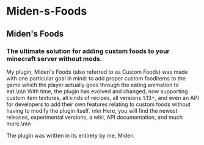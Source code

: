 # Miden-s-Foods
<h2>Miden's Foods</h2>
<h3>The ultimate solution for adding custom foods to your minecraft server without mods.</h3>
<p>My plugin, Miden's Foods (also referred to as Custom Foods) was made with one particular goal in mind: to add proper custom fooditems to the game which the player actually goes through the eating animation to eat.\n\n
With time, the plugin has evolved and changed, now supporting custom item textures, all kinds of recipes, all versions 1.13+, and even an API for developers to add their own features relating to custom foods without having to modify the plugin itself. \n\n
Here, you will find the newest releases, experimental versions, a wiki, API documentation, and much more.\n\n

The plugin was written in its entirety by me, Miden.</p>

